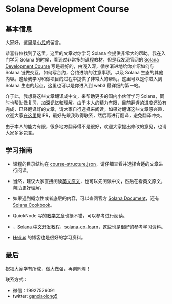 # Solana Development Course

## 基本信息

大家好，这里是[小龙](https://github.com/longxiaoLX)的留言。

恭喜各位找到了这里，这里的文章对你学习 Solana 会提供非常大的帮助。我在入门学习 Solana 的时候，看到过非常多的课程教材，但是我发现官网的 [Solana Development Course](https://www.soldev.app/course) 写是最好的，由浅入深，循序渐进地给你介绍如何与 Solana 链做交互，如何写合约，合约进阶的注意事项，以及 Solana 生态的其他内容。这给我学习和做项目的过程中提供了非常大的帮助。这里可以是你进入到 Solana 生态的起点，这里也可以是你进入到 web3 最详细的第一站。

介于此，我想将这些文章翻译成中文，来帮助更多的国内小伙伴学习 Solana，同时也帮助做复习，加深记忆和理解。由于本人的精力有限，目前翻译的进度还没有完成，已经翻译好的文章，请大家自行选择来阅读。如果对翻译这些文章感兴趣，欢迎大家[在这里](https://github.com/longxiaoLX/solana-course/tree/main/content/zh-chs)提 PR，最好先跟我取得联系，然后再进行翻译，避免翻译冲突。

由于本人的能力有限，很多地方翻译得不是很好，欢迎大家提出修改的意见，也请大家多多包含。

## 学习指南

- 课程的目录结构在 [course-structure.json](./course-structure.json)，请仔细查看并选择合适的文章进行阅读。

- 当然，建议大家直接阅读[英文原文](https://www.soldev.app/course)，也可以先阅读中文，然后在看英文原文，帮助更好理解。

- 如果遇到概念性或者底层的内容，可以查阅官方 [Solana Document](https://solana.com/docs)，还有 [Solana Cookbook](https://solanacookbook.com/)。

- QuickNode 写的[教学文章](https://www.quicknode.com/guides/welcome)也挺不错，可以参考进行阅读。

- ，[Solana 中文开发教程](https://www.solanazh.com/)，[solana-co-learn](https://creatorsdao.github.io/solana-co-learn/)，这些也是很好的参考学习资料。

- [Helius](https://www.helius.dev/blog) 的博客也是很好的学习资料。

## 最后

祝福大家学有所成，做大做强，再创辉煌！

联系方式：

- 微信：19927526091
- twitter: [ganxiaolong5](https://twitter.com/ganxiaolong5)